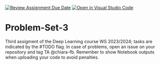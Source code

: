 [![Review Assignment Due Date](https://classroom.github.com/assets/deadline-readme-button-24ddc0f5d75046c5622901739e7c5dd533143b0c8e959d652212380cedb1ea36.svg)](https://classroom.github.com/a/aVmkumDX)
[![Open in Visual Studio Code](https://classroom.github.com/assets/open-in-vscode-718a45dd9cf7e7f842a935f5ebbe5719a5e09af4491e668f4dbf3b35d5cca122.svg)](https://classroom.github.com/online_ide?assignment_repo_id=12857386&assignment_repo_type=AssignmentRepo)
# Problem-Set-3

Third assigment of the Deep Learning course WS 2023/2024; tasks are indicated by the #TODO flag. In case of problems, open an issue on your repository and tag TA @chiara-fb.
Remember to show Notebook outputs when uploading your code to avoid penalties.
